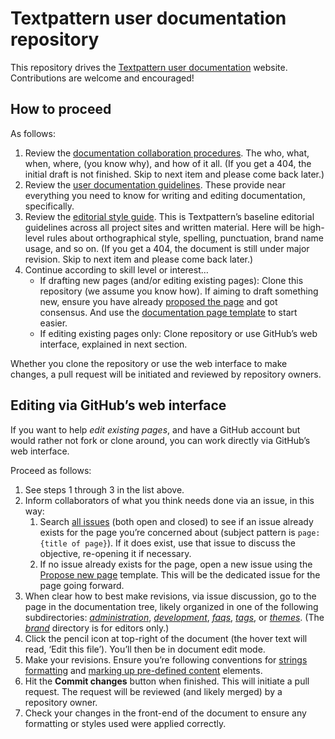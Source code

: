 # Textpattern user documentation repository

This repository drives the [Textpattern user documentation](https://docs.textpattern.com) website. Contributions are welcome and encouraged!

## How to proceed 

As follows:

1. Review the [documentation collaboration procedures](https://docs.textpattern.com/brand/user-docs-procedures). The who, what, when, where, (you know why), and how of it all. (If you get a 404, the initial draft is not finished. Skip to next item and please come back later.) 
2. Review the [user documentation guidelines](https://docs.textpattern.com/brand/user-docs-guide). These provide near everything you need to know for writing and editing documentation, specifically.
3. Review the [editorial style guide](https://docs.textpattern.com/brand/editorial-style-guide). This is Textpattern’s baseline editorial guidelines across all project sites and written material. Here will be high-level rules about orthographical style, spelling, punctuation, brand name usage, and so on. (If you get a 404, the document is still under major revision. Skip to next item and please come back later.)
4. Continue according to skill level or interest…
   * If drafting new pages (and/or editing existing pages): Clone this repository (we assume you know how). If aiming to draft something new, ensure you have already [proposed the page](https://github.com/textpattern/textpattern.github.io/issues/new?assignees=&labels=&template=propose-new-page.md&title=proposed%3A+) and got consensus. And use the [documentation page template](https://docs.textpattern.com/brand/user-docs-page-template) to start easier.
   * If editing existing pages only: Clone repository or use GitHub’s web interface, explained in next section.

Whether you clone the repository or use the web interface to make changes, a pull request will be initiated and reviewed by repository owners.
 
## Editing via GitHub’s web interface

If you want to help *edit existing pages*, and have a GitHub account but would rather not fork or clone around, you can work directly via GitHub’s web interface.

Proceed as follows:

1. See steps 1 through 3 in the list above.
2. Inform collaborators of what you think needs done via an issue, in this way:
   1. Search [all issues](https://github.com/textpattern/textpattern.github.io/issues?utf8=%E2%9C%93&q=is%3Aissue+is%3Aall) (both open and closed) to see if an issue already exists for the page you’re concerned about (subject pattern is `page: {title of page}`). If it does exist, use that issue to discuss the objective, re-opening it if necessary.
   2. If no issue already exists for the page, open a new issue using the [Propose new page](https://github.com/textpattern/textpattern.github.io/issues/new?assignees=&labels=&template=propose-new-page.md&title=proposed%3A+) template. This will be the dedicated issue for the page going forward.
3. When clear how to best make revisions, via issue discussion, go to the page in the documentation tree, likely organized in one of the following subdirectories: [*administration*](https://github.com/textpattern/textpattern.github.io/tree/master/administration), [*development*](https://github.com/textpattern/textpattern.github.io/tree/master/development), [*faqs*](https://github.com/textpattern/textpattern.github.io/tree/master/faqs), [*tags*](https://github.com/textpattern/textpattern.github.io/tree/master/tags), or [*themes*](https://github.com/textpattern/textpattern.github.io/tree/master/themes). (The [*brand*](https://github.com/textpattern/textpattern.github.io/tree/master/brand) directory is for editors only.)
4. Click the pencil icon at top-right of the document (the hover text will read, ‘Edit this file’). You’ll then be in document edit mode.
5. Make your revisions. Ensure you’re following conventions for [strings formatting](https://docs.textpattern.com/brand/user-docs-guide#formatting-interface-strings) and [marking up pre-defined content](https://docs.textpattern.com/brand/user-docs-guide#markup-and-styling) elements.
6. Hit the **Commit changes** button when finished. This will initiate a pull request. The request will be reviewed (and likely merged) by a repository owner.
7. Check your changes in the front-end of the document to ensure any formatting or styles used were applied correctly.